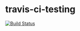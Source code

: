# travis-ci-testing
[![Build Status](https://travis-ci.org/adamgiesinger/travis-ci-testing.svg?branch=master)](https://travis-ci.org/adamgiesinger/travis-ci-testing)
